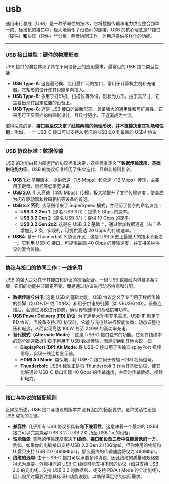 # usb

通用串行总线（USB）是一种革命性的技术，它将数据传输和电力供应整合到单一的、标准化的接口中，极大地简化了设备间的连接。USB 的核心理念是**接口（硬件）**和**协议（软件）**分离，两者协同工作，为用户提供多样化的功能。

------



### USB 接口类型：硬件的物理形态



USB 接口的演变体现了其在不同设备上的应用需求。最常见的 USB 接口类型包括：

- **USB Type-A**: 这是最经典、应用最广泛的接口，常用于计算机主机和充电器。其矩形的设计使其只能单向插入。
- **USB Type-B**: 多用于打印机、扫描仪等外设，形状为方形。由于其尺寸，它主要出现在固定位置的设备上。
- **USB Type-C**: 这是 USB 接口的最新形态，具备强大的通用性和可扩展性。它采用可正反盲插的椭圆形设计，且尺寸更小，正逐渐成为主流。

值得注意的是，**接口类型仅决定了线缆两端的物理形状，并不直接决定其功能和性能**。例如，一个 USB-C 接口可以支持从老旧的 USB 2.0 到最新的 USB4 协议。

------



### USB 协议标准：数据传输

USB 的功能由其内部运行的协议标准决定，这些标准定义了**数据传输速度、基础供电能力**等。USB 的协议标准经历了多次迭代，且命名规则复杂。

- **USB 1.x**: 早期版本，提供低速（1.5 Mbps）和全速（12 Mbps）传输，主要用于键盘、鼠标等低带宽设备。
- **USB 2.0**: 引入高速（480 Mbps）传输，极大地提升了文件传输速度，使其成为闪存驱动器和数码相机等设备的首选。
- **USB 3.x 系列**: 该系列带来了 SuperSpeed 模式，并经历了复杂的命名演变：
  - **USB 3.2 Gen 1**（原名 USB 3.0）：提供 5 Gbps 的速率。
  - **USB 3.2 Gen 2**（原名 USB 3.1）：提供 10 Gbps 的速率。
  - **USB 3.2 Gen 2x2**: 这是在 USB 3.2 基础上，通过增加数据通道（从 1 条增加到 2 条）实现的，可提供高达 20 Gbps 的传输速率。
- **USB4**: 基于 Thunderbolt 3 协议开发，这是 USB 历史上最重大的技术革新之一。它利用 USB-C 接口，可提供最高 40 Gbps 的传输速度，并支持多种协议的混合传输。

------



### 协议与接口的协同工作：一线多用



USB 的强大之处在于其接口和协议的灵活配合。一根 USB 数据线内包含多条引脚，它们的功能并非固定不变，而是通过协议进行动态协商和分配。

- **数据传输与供电**: 这是 USB 的基础功能。USB 协议定义了专门用于数据传输的引脚（如 D+/D- 或 TX/RX）和用于供电的引脚（如 VBUS/GND）。设备连接后，会通过协议进行协商，确认传输速率和基础供电功率。
- **USB Power Delivery (PD) 协议**: 为了满足大功率充电需求，USB-IF 制定了 PD 协议。当设备支持 PD 协议时，它能与充电器进行智能协商，动态调整电压和电流，从而实现高达 100W 甚至 240W 的高功率充电。
- **替代模式（Alternate Mode）**: 这是 USB-C 接口独有的功能。它允许线缆中的部分高速数据引脚不再用于 USB 数据传输，而是切换到其他协议，如：
  - **DisplayPort (DP) Alt Mode**: 将 USB-C 接口用于传输 DisplayPort 视频信号，实现一线连接显示器。
  - **HDMI Alt Mode**: 类似地，将 USB-C 接口用于传输 HDMI 视频信号。
  - **Thunderbolt**: USB4 标准正是将 Thunderbolt 3 作为其基础协议，使其能够通过 USB-C 接口实现 40 Gbps 的传输速度，并同时传输数据、视频和电力。

------



### 接口与协议的搭配规则



正如您所述，USB 接口与协议的版本并没有固定的搭配要求。这种灵活性正是 USB 成功的关键。

- **兼容性**: 几乎所有 USB 协议都具有**向下兼容性**。这意味着一个最新的 USB4 接口可以完美兼容 USB 3.2、USB 2.0 乃至 USB 1.x 的设备。
- **性能瓶颈**: 实际的传输速度取决于**线缆、接口和设备三者中性能最低的一方**。例如，如果你的电脑接口支持 USB 3.2 Gen 2 (10Gbps)，但你使用的线缆和 U 盘只支持 USB 2.0 (480Mbps)，那么最终的传输速度将仅为 480Mbps。
- **线缆的选购**: 由于 USB-C 接口可以承载多种协议，因此线缆的质量和规格变得尤为重要。外观相同的 USB-C 线缆可能支持不同的协议（如只支持 USB 2.0 的充电线、支持 USB 3.2 的数据线、或支持 PD/Alt Mode 的全功能线），因此购买时需要注意其标识和功能说明，以确保满足你的实际需求。